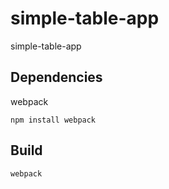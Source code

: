 # simple-table-app

simple-table-app

## Dependencies

webpack
```
npm install webpack
```

## Build

```
webpack
```